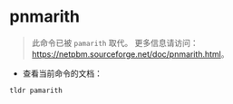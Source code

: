 # pnmarith

> 此命令已被 `pamarith` 取代。
> 更多信息请访问：<https://netpbm.sourceforge.net/doc/pnmarith.html>。

- 查看当前命令的文档：

`tldr pamarith`